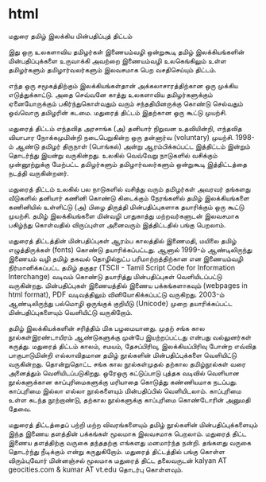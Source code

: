 html
====


மதுரை தமிழ் இலக்கிய மின்பதிப்புத் திட்டம்

இது ஒரு உலகளாவிய தமிழர்கள் இணையம்வழி ஒன்றுகூடி தமிழ் இலக்கியங்களின் மின்பதிப்புக்களை உருவாக்கி அவற்றை இணையம்வழி உலகெங்கிலும் உள்ள தமிழர்களும் தமிழார்வலர்களும் இலவசமாக பெற வசதிசெய்யும் திட்டம்.

எந்த ஒரு சமூகத்திற்கும் இலக்கியங்கள்தான் அக்கலாசாரத்திற்கான ஒரு முக்கிய எடுத்துக்காட்டு. அதை செவ்வனே காத்து உலகளாவிய தமிழர்களுக்கும் ஏனையோருக்கும் பகிர்ந்துகொள்வதும் வரும் சந்ததியினருக்கு கொண்டு செல்வதும் ஒவ்வொரு தமிழரின் கடமை. மதுரைத் திட்டம் இதற்கான ஒரு கூட்டு முயற்சி.

மதுரைத் திட்டம் எந்தவித அரசாங்க (அ) தனியார் நிறுவன உதவியின்றி, எந்தவித வியாபார நோக்கமுமின்றி நடைபெறுகின்ற ஒரு தன்னார்வ (voluntary) முயற்சி. 1998-ம் ஆண்டு தமிழர் திருநாள் (பொங்கல்) அன்று ஆரம்பிக்கப்பட்ட இத்திட்டம் இன்றும் தொடர்ந்து இயன்று வருகின்றது. உலகில் வெவ்வேறு நாடுகளில் வசிக்கும் முன்னூற்றுக்கு மேற்பட்ட தமிழர்களும் தமிழார்வலர்களும் ஒன்றுகூடி இத்திட்டத்தை நடத்தி வருகின்றனர்.

மதுரைத் திட்டம் உலகில் பல நாடுகளில் வசித்து வரும் தமிழர்கள் அவரவர் தங்களது வீடுகளில் தனியார் கணினி கொண்டு கிடைக்கும் நேரங்களில் தமிழ் இலக்கியங்களை கணினியில் உள்ளிட்டு (அ) பிழை திருத்தி மின்பதிப்புகளாக தயாரிக்கும் ஒரு கூட்டு முயற்சி. தமிழ் இலக்கியங்களை மின்வழி பாதுகாத்து மற்றவர்களுடன் இலவசமாக பகிழ்ந்து கொள்வதில் விருப்புள்ள அனைவரும் இத்திட்டதில் பங்கு பெறலாம்.

மதுரைத் திட்டத்தின் மின்பதிப்புகள் ஆரம்ப காலத்தில் இணைமதி, மயிலை தமிழ் எழுத்திருக்கள் (fonts) கொண்டு தயாரிக்கப்பட்டது. ஆனால் 1999-ம் ஆண்டிலிருந்து இணையம் வழி தமிழ் தகவல் தொழில்நுட்ப பரிமாற்றத்திற்கான என இணையம்வழி நிர்மானிக்கப்பட்ட தமிழ் தகுதர (TSCII - Tamil Script Code for Information Interchange) வடிவம் கொண்டு தயாரித்து மின்பதிப்புகள் வெளியிடப்பட்டு வருகின்றது. மின்பதிப்புகள் இணையத்தில் இணைய பக்கங்களாகவும் (webpages in html format), PDF வடிவத்திலும் வினியோகிக்கப்பட்டு வருகிறது. 2003-ம் ஆண்டிலிருந்து பல்மொழி ஒருங்குக் குறியீடு (Unicode) முறை தயாரிக்கப்பட்ட மின்பதிப்புகளையும் வெளியிட்டு வருகிறோம்.

தமிழ் இலக்கியக்களின் சரித்திம் மிக பழமையானது. முதற் சங்க கால நூல்கள்இரண்டாயிரம் ஆண்டுகளுக்கு முன்பே இயற்றப்பட்டது என்பது வல்லுனர்கள் கருத்து. மதுரைத் திட்டம் காலம், சமயம், தேசப்பிரிவு, இலக்கியப்பிரிவு போன்ற எவ்வித பாகுபாடுமின்றி எல்லாவிதமான தமிழ் நூல்களின் மின்பதிப்புக்களை வெளியிட்டு வருகின்றது. தொன்றுதொட்ட சங்க கால நூல்கள்முதல் தற்கால தமிழ்நூல்கள் வரை அனைத்தும் வெளியிடப்படுகிறது. ஒரேஒரு கட்டுப்பாடு புத்தக வடிவில் வெளியான நூல்களுக்கான காப்புரிமைகளுக்கு மரியாதை கொடுத்து கண்ணியமாக நடப்பது. காப்புரிமை இல்லா எல்லா நூல்களையும் மின்பதிப்பில் வெளியிடலாம். காப்புரிமை உள்ள கடந்த நூற்றாண்டு, தற்கால நூல்களுக்கு காப்புரிமை கொண்டோரின் அனுமதி தேவை.

மதுரைத் திட்டத்தைப் பற்றி மற்ற விவரங்களையும் தமிழ் நூல்களின் மின்பதிப்புக்களையும் இந்த இணைய தளத்தின் பக்கங்கள் மூலமாக இலவசமாக பெறலாம். மதுரைத் திட்ட இணைய தளத்திற்கு வருகை தந்ததற்கு எங்களது மனமார்ந்த நன்றி. தங்களது வருகை தொடர்ந்து நீடிக்கும் என்று கருதுகிறோம். மதுரைத் திட்டத்தில் பங்கு கொள்ள விரும்புவோர் மின்னஞ்சல் மூலமாக மதுரைத் திட்ட தலைவருடன் kalyan AT geocities.com & kumar AT vt.edu தொடர்பு கொள்ளவும். 
